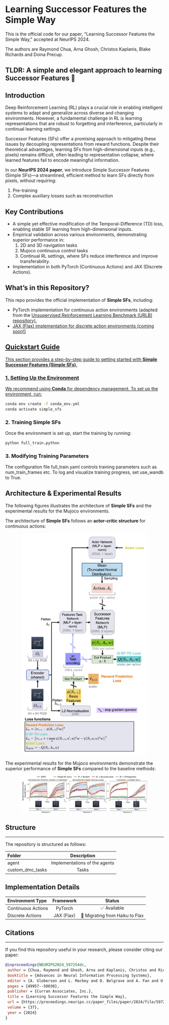 # Learning Successor Features the Simple Way 
This is the official code for our paper, "Learning Successor Features the Simple Way," accepted at NeurIPS 2024. 

The authors are Raymond Chua, Arna Ghosh, Christos Kaplanis, Blake Richards and Doina Precup.

## TLDR: A simple and elegant approach to learning Successor Features 🌟

## Introduction
Deep Reinforcement Learning (RL) plays a crucial role in enabling intelligent systems to adapt and generalize across 
diverse and changing environments. However, a fundamental challenge in RL is learning representations that are robust to 
forgetting and interference, particularly in continual learning settings.

Successor Features (SFs) offer a promising approach to mitigating these issues by decoupling representations from reward 
functions. Despite their theoretical advantages, learning SFs from high-dimensional inputs (e.g., pixels) remains difficult, 
often leading to representation collapse, where learned features fail to encode meaningful information.

In our **NeurIPS 2024 paper**, we introduce Simple Successor Features (Simple SFs)—a streamlined, efficient method to learn 
SFs directly from pixels, without requiring: 

1. Pre-training
2. Complex auxiliary losses such as reconstruction

## Key Contributions
- A simple yet effective modification of the Temporal-Difference (TD) loss, enabling stable SF learning from high-dimensional inputs.
- Empirical validation across various environments, demonstrating superior performance in:
  1. 2D and 3D navigation tasks
  2. Mujoco continuous control tasks
  3. Continual RL settings, where SFs reduce interference and improve transferability.
- Implementation in both PyTorch (Continuous Actions) and JAX (Discrete Actions).

## What’s in this Repository?
This repo provides the official implementation of **Simple SFs**, including:
- PyTorch implementation for continuous action environments (adapted from the  <a href='https://github.com/rll-research/url_benchmark'>Unsupervised Reinforcement Learning Benchmark (URLB) repository).
- JAX (Flax) implementation for discrete action environments (coming soon!)

## Quickstart Guide 
This section provides a step-by-step guide to getting started with **Simple Successor Features (Simple SFs)**.

### 1. Setting Up the Environment
We recommend using **Conda** for dependency management. To set up the environment, run:
```bash
conda env create -f conda_env.yml
conda activate simple_sfs
```

### 2. Training Simple SFs
Once the environment is set up, start the training by running:
```bash
python full_train.python
```

### 3. Modifying Training Parameters
The configuration file full_train.yaml controls training parameters such as num_train_frames etc. 
To log and visualize training progress, set use_wandb to True. 

## Architecture & Experimental Results
The following figures illustrates the architecture of **Simple SFs** and the experimental results for the Mujoco environments. 

The architecture of **Simple SFs** follows an **actor-critic structure** for continuous actions:

<p align="center">
  <img src="img/Simple_SF_actor_critic.png" alt="Simple SF Actor-Critic Architecture" width="400">
</p>

The experimental results for the Mujoco environments demonstrate the superior performance of **Simple SFs** compared to the baseline methods:

<p align="center">
  <img src="img/mujoco_results.png" alt="Results for Mujoco Environments" width="400">
</p>



## Structure
***
The repository is structured as follows:

| Folder           |          Description          |
|:-----------------|:-----------------------------:|
| agent            | Implementations of the agents | 
| custom_dmc_tasks |             Tasks             |



## Implementation Details
| Environment Type       |           Framework            |             Status              |
|:-----------------------|:------------------------------:|:-------------------------------:|
| Continuous Actions     |            PyTorch             |            ✅ Available          |  
| Discrete Actions       |           JAX (Flax)           | 🔄 Migrating from Haiku to Flax |


## Citations
***
If you find this repository useful in your research, please consider citing our paper:

```bibtex
@inproceedings{NEURIPS2024_597254dc,
 author = {Chua, Raymond and Ghosh, Arna and Kaplanis, Christos and Richards, Blake and Precup, Doina},
 booktitle = {Advances in Neural Information Processing Systems},
 editor = {A. Globerson and L. Mackey and D. Belgrave and A. Fan and U. Paquet and J. Tomczak and C. Zhang},
 pages = {49957--50030},
 publisher = {Curran Associates, Inc.},
 title = {Learning Successor Features the Simple Way},
 url = {https://proceedings.neurips.cc/paper_files/paper/2024/file/597254dc45be8c166d3ccf0ba2d56325-Paper-Conference.pdf},
 volume = {37},
 year = {2024}
}
```




